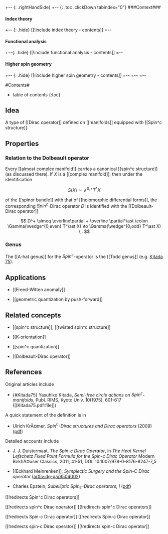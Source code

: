 
+-- {: .rightHandSide}
+-- {: .toc .clickDown tabindex="0"}
###Context###
#### Index theory
+-- {: .hide}
[[!include index theory - contents]]
=--
#### Functional analysis
+--{: .hide}
[[!include functional analysis - contents]]
=--
#### Higher spin geometry
+-- {: .hide}
[[!include higher spin geometry - contents]]
=--
=--
=--

#Contents#
* table of contents
{:toc}

## Idea

A type of [[Dirac operator]] defined on [[manifolds]] equipped with [[Spin^c structure]].

## Properties

### Relation to the Dolbeault operator

Every [[almost complex manifold]] carries a canonical [[spin^c structure]] (as discussed there). If $X$ is a [[complex manifold]], then under the identification

$$
  S(X) \simeq \wedge^{0,\bullet} T^\ast X
$$

of the [[spinor bundle]] with that of [[holomorphic differential forms]], the corresponding $Spin^c$-Dirac operator $D$ is identified with the [[Dolbeault-Dirac operator]]

$$
  D^+  \simeq \overline\partial + \overline \partial^\ast
  \colon
  \Gamma(\wedge^{0,even} T^\ast X)
  \to 
  \Gamma(\wedge^{0,odd} T^\ast X)
  \,.
$$

### Genus

The [[A-hat genus]] for the $Spin^c$-operator is the [[Todd genus]] (e.g. [Kitada 75](#Kitada75)).

## Applications

* [[Freed-Witten anomaly]]

* [[geometric quantization by push-forward]]

## Related concepts

* [[spin^c structure]], [[twisted spin^c structure]]

* [[K-orientation]]

* [[spin^c quantization]]

* [[Dolbeault-Dirac operator]]

## References

Original articles include

* {#Kitada75} Yasuhiko Kitada, _Semi-free circle actions on $Spin^c$-manifolds_, Publ. RIMS, Kyoto Univ. 10(1975), 601-617 ([[Kitada75.pdf:file]])

A quick statement of the definition is in 

* Ulrich KrÃ¤mer, _$Spin^{\mathbb{C}}$-Dirac structures and Dirac operators_ (2009) ([pdf](http://www.maths.gla.ac.uk/~ukraehmer/Tehran0409c.pdf))

Detailed accounts include

* J. J. Duistermaat, _The Spin-c Dirac Operator_, in _The Heat Kernel Lefschetz Fixed Point Formula for the Spin-c Dirac Operator_
Modern BirkhÃ¤user Classics, 2011, 41-51, DOI: 10.1007/978-0-8176-8247-7_5

* [[Eckhard Meinrenken]], _Symplectic Surgery and the Spin-C Dirac operator_ ([arXiv:dg-ga/9504002](http://arxiv.org/abs/dg-ga/9504002))

* Charles Epstein, _Subelliptic $Spin_{\mathbb{C}}$-Dirac operators, I_ ([pdf](http://www.math.upenn.edu/~cle/papers/spinc1_rev2.pdf))

[[!redirects Spin^c Dirac operators]]

[[!redirects spin^c Dirac operator]]
[[!redirects spin^c Dirac operators]]

[[!redirects Spin-c Dirac operator]]
[[!redirects Spin-c Dirac operator]]

[[!redirects spin-c Dirac operator]]
[[!redirects spin-c Dirac operator]]